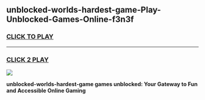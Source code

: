 
## unblocked-worlds-hardest-game-Play-Unblocked-Games-Online-f3n3f
<h3>
<a href="https://premium76.site?title=unblocked-worlds-hardest-game&ref=25A">CLICK TO PLAY</a></h3>
<hr>

<h3>
<a href="https://premium76.site?title=unblocked-worlds-hardest-game&ref=25A">CLICK 2 PLAY</a>
  
</h3>

<a href="https://premium76.site?title=unblocked-worlds-hardest-game&ref=25A"><img src="https://clearcache.store/games.png"></a>


**unblocked-worlds-hardest-game games unblocked: Your Gateway to Fun and Accessible Online Gaming**
